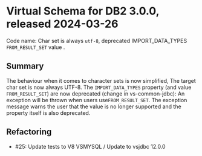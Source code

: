 # Virtual Schema for DB2 3.0.0, released 2024-03-26

Code name: Char set is always `utf-8`, deprecated IMPORT_DATA_TYPES `FROM_RESULT_SET` value .

## Summary

The behaviour when it comes to character sets is now simplified,
The target char set is now always UTF-8.
The `IMPORT_DATA_TYPES` property (and value `FROM_RESULT_SET`) are now deprecated (change in vs-common-jdbc):
An exception will be thrown when users use`FROM_RESULT_SET`. The exception message warns the user that the value is no longer supported and the property itself is also deprecated.

## Refactoring

* #25: Update tests to V8 VSMYSQL / Update to vsjdbc 12.0.0

